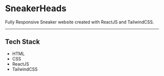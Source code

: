 # SneakerHeads

Fully Responsive Sneaker website created with ReactJS and TailwindCSS.

<hr>

## Tech Stack

- HTML
- CSS
- ReactJS
- TailwindCSS
